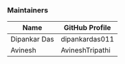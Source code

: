 ### Maintainers

| Name          | GitHub Profile  |
|---------------|-----------------|
| Dipankar Das  | dipankardas011  |
| Avinesh       | AvineshTripathi |

